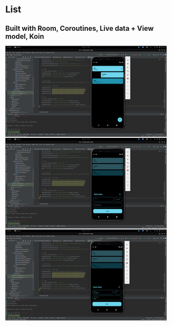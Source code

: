 # List 
## Built with Room, Coroutines, Live data + View model, Koin
![](https://github.com/khan513/List/blob/main/app/src/main/res/drawable/Screenshot%20from%202022-07-01%2013-15-21.png)
![](https://github.com/khan513/List/blob/main/app/src/main/res/drawable/Screenshot%20from%202022-07-01%2013-15-44.png)
![](https://github.com/khan513/List/blob/main/app/src/main/res/drawable/Screenshot%20from%202022-07-01%2013-16-07.png)
